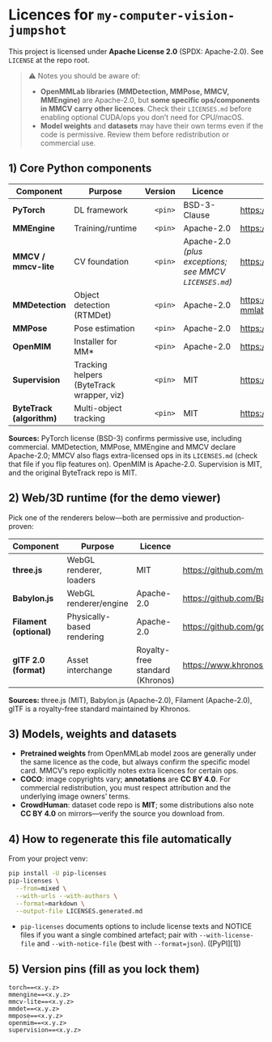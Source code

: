 # Licences for `my-computer-vision-jumpshot`

This project is licensed under **Apache License 2.0** (SPDX: Apache-2.0). See `LICENSE` at the repo root.

> ⚠️ Notes you should be aware of:
>
> - **OpenMMLab libraries (MMDetection, MMPose, MMCV, MMEngine)** are Apache-2.0, but **some specific ops/components in MMCV carry other licences**. Check their `LICENSES.md` before enabling optional CUDA/ops you don’t need for CPU/macOS.  
> - **Model weights** and **datasets** may have their own terms even if the code is permissive. Review them before redistribution or commercial use.

## 1) Core Python components

| Component | Purpose | Version | Licence | Source |
|---|---|---:|---|---|
| **PyTorch** | DL framework | `<pin>` | BSD-3-Clause | https://github.com/pytorch/pytorch/blob/main/LICENSE |
| **MMEngine** | Training/runtime | `<pin>` | Apache-2.0 | https://github.com/open-mmlab/mmengine/blob/main/LICENSE |
| **MMCV / mmcv-lite** | CV foundation | `<pin>` | Apache-2.0 *(plus exceptions; see MMCV `LICENSES.md`)* | https://github.com/open-mmlab/mmcv |
| **MMDetection** | Object detection (RTMDet) | `<pin>` | Apache-2.0 | https://github.com/open-mmlab/mmdetection/blob/main/LICENSE |
| **MMPose** | Pose estimation | `<pin>` | Apache-2.0 | https://github.com/open-mmlab/mmpose/blob/main/LICENSE |
| **OpenMIM** | Installer for MM* | `<pin>` | Apache-2.0 | https://github.com/open-mmlab/mim |
| **Supervision** | Tracking helpers (ByteTrack wrapper, viz) | `<pin>` | MIT | https://github.com/roboflow/supervision/blob/main/LICENSE.md |
| **ByteTrack (algorithm)** | Multi-object tracking | `<pin>` | MIT | https://github.com/ifzhang/ByteTrack/blob/main/LICENSE |

**Sources:** PyTorch license (BSD-3) confirms permissive use, including commercial.   MMDetection, MMPose, MMEngine and MMCV declare Apache-2.0; MMCV also flags extra-licensed ops in its `LICENSES.md` (check that file if you flip features on). OpenMIM is Apache-2.0. Supervision is MIT, and the original ByteTrack repo is MIT.

## 2) Web/3D runtime (for the demo viewer)

Pick one of the renderers below—both are permissive and production-proven:

| Component | Purpose | Licence | Source |
|---|---|---|---|
| **three.js** | WebGL renderer, loaders | MIT | https://github.com/mrdoob/three.js/blob/dev/LICENSE |
| **Babylon.js** | WebGL renderer/engine | Apache-2.0 | https://github.com/BabylonJS/Babylon.js/blob/master/LICENSE.md |
| **Filament (optional)** | Physically-based rendering | Apache-2.0 | https://github.com/google/filament/blob/main/LICENSE |
| **glTF 2.0 (format)** | Asset interchange | Royalty-free standard (Khronos) | https://www.khronos.org/gltf/ |

**Sources:** three.js (MIT), Babylon.js (Apache-2.0), Filament (Apache-2.0), glTF is a royalty-free standard maintained by Khronos.

## 3) Models, weights and datasets

- **Pretrained weights** from OpenMMLab model zoos are generally under the same licence as the code, but always confirm the specific model card. MMCV’s repo explicitly notes extra licences for certain ops.
- **COCO**: image copyrights vary; **annotations** are **CC BY 4.0**. For commercial redistribution, you must respect attribution and the underlying image owners’ terms.
- **CrowdHuman**: dataset code repo is **MIT**; some distributions also note **CC BY 4.0** on mirrors—verify the source you download from.

## 4) How to regenerate this file automatically

From your project venv:

```bash
pip install -U pip-licenses
pip-licenses \
  --from=mixed \
  --with-urls --with-authors \
  --format=markdown \
  --output-file LICENSES.generated.md
````

* `pip-licenses` documents options to include license texts and NOTICE files if you want a single combined artefact; pair with `--with-license-file` and `--with-notice-file` (best with `--format=json`). ([PyPI][1])

## 5) Version pins (fill as you lock them)

```plaintext
torch==<x.y.z>
mmengine==<x.y.z>
mmcv-lite==<x.y.z>
mmdet==<x.y.z>
mmpose==<x.y.z>
openmim==<x.y.z>
supervision==<x.y.z>
```
